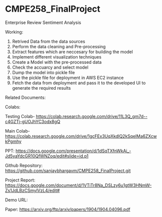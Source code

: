 # CMPE258_FinalProject

Enterprise Review Sentiment Analysis

Working:
1. Retrived Data from the data sources
2. Perform the data cleaning and Pre-processing
3. Extract features which are neccesary for building the model
4. Implement different visualization techniques
5. Create a Model with the pre-processed data
6. Check the accuarcy and select model
7. Dump the model into pickle file
8. Use the pickle file for deployment in AWS EC2 instance
9. Fetch the data from deployment and pass it to the developed UI to generate the required results

Related Documents:

Colabs: 

Testing Colab- https://colab.research.google.com/drive/11L3Q_gm7d--c4GZTj-gUOJhYC3odx8gQ

Main Colab- https://colab.research.google.com/drive/1gcFEx3UqXkdlQ2kSqeIMa6ZXcwkPgmhy

PPT: https://docs.google.com/presentation/d/1dSqTXfnWkAi_-Jd5yaYdcGR10QfWNZoq/edit#slide=id.p1

Github Repository: https://github.com/sanjaybhargavm/CMPE258_FinalProject.git

Project Report: https://docs.google.com/document/d/1VTiTr8Na_DSLzy6u1gtW3HNmW-Zs1JdLBzCSmylVzL4/edit#

Demo URL: 

Paper: https://arxiv.org/ftp/arxiv/papers/1904/1904.04096.pdf
